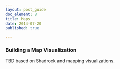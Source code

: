 ```yaml
---
layout: post_guide
doc_element: 8
title: Maps
date: 2014-07-20
published: true

---
```


### Building a Map Visualization
TBD based on Shadrock and mapping visualizations.

